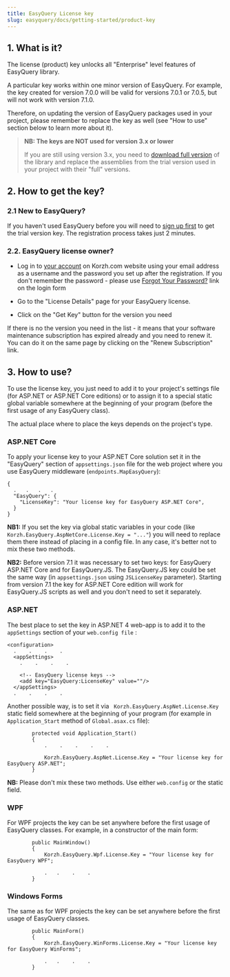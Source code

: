 ```yaml
---
title: EasyQuery License key
slug: easyquery/docs/getting-started/product-key
---
```



## 1. What is it?

The license (product) key unlocks all "Enterprise" level features of EasyQuery library.

A particular key works within one minor version of EasyQuery. For example, the key created for version 7.0.0 will be valid for versions 7.0.1 or 7.0.5, but will not work with version 7.1.0.
 
Therefore, on updating the version of EasyQuery packages used in your project, please remember to replace the key as well (see "How to use" section below to learn more about it).

> **NB: The keys are NOT used for version 3.x or lower**
>
> If you are still using version 3.x, you need to [download full version](https://korzh.com/account/assets) of the library and replace the assemblies from the trial version used in your project with their "full" versions.

## 2. How to get the key?

### 2.1 New to EasyQuery?

If you haven't used EasyQuery before you will need to [sign up first](https://korzh.com/easyquery#get-started)  to get the trial version key. The registration process takes just 2 minutes. 


### 2.2. EasyQuery license owner?

* Log in to [your account](https://korzh.com/account) on Korzh.com website using your email address as a username and the password you set up after the registration. If you don't remember the password - please use [Forgot Your Password?](https://korzh.com/account/auth/forgotpassword) link on the login form
 
* Go to the "License Details" page for your EasyQuery license.

* Click on the "Get Key" button for the version you need
 
If there is no the version you need in the list - it means that your software maintenance subscription has expired already and you need to renew it. You can do it on the same page by clicking on the "Renew Subscription" link.

## 3. How to use?

To use the license key, you just need to add it to your project's settings file  (for ASP.NET or ASP.NET Core editions) or to assign it to a special static global variable somewhere at the beginning of your program (before the first usage of any EasyQuery class). 

The actual place where to place the keys depends on the project's type.

### ASP.NET Core

To apply your license key to your ASP.NET Core solution set it in the "EasyQuery" section of `appsettings.json` file  for the web project where you use EasyQuery middleware (`endpoints.MapEasyQuery`):

```
{
  .   .   .   .
  "EasyQuery": {
    "LicenseKey": "Your license key for EasyQuery ASP.NET Core",
  }
}
```

__NB1:__ If you set the key via global static variables in your code (like `Korzh.EasyQuery.AspNetCore.License.Key = "..."`) you will need to replace them there instead of placing in a config file. In any case, it's better not to mix these two methods.

__NB2:__ Before version 7.1 it was necessary to set two keys: for EasyQuery ASP.NET Core and for EasyQuery.JS.  The EasyQuery.JS key could be set the same way (in `appsettings.json` using `JSLicenseKey` parameter). Starting from version 7.1 the key for ASP.NET Core edition will work for EasyQuery.JS scripts as well and you don't need to set it separately.
 

### ASP.NET

The best place to set the key in ASP.NET 4 web-app is to add it to the `appSettings` section of your  `web.config file` :

```
<configuration>
  .    .    .    .
  <appSettings>
    .    .    .    .

    <!-- EasyQuery license keys -->
    <add key="EasyQuery:LicenseKey" value=""/>
  </appSettings>
  .    .    .    .
```

Another possible way, is to set it via ` Korzh.EasyQuery.AspNet.License.Key` static field somewhere at the beginning of your program (for example in `Application_Start` method of `Global.asax.cs` file):

```
        protected void Application_Start()
        {
		    .    .    .    .    .

            Korzh.EasyQuery.AspNet.License.Key = "Your license key for EasyQuery ASP.NET";
        }
```

__NB:__ Please don't mix these two methods. Use either `web.config` or the static field.


### WPF

For WPF projects the key can be set anywhere before the first usage of EasyQuery classes. For example, in a constructor of the main form:

```
        public MainWindow()
        {
            Korzh.EasyQuery.Wpf.License.Key = "Your license key for EasyQuery WPF";

            .   .    .    .
        }
```

### Windows Forms

The same as for WPF projects the key can be set anywhere before the first usage of EasyQuery classes.

```
        public MainForm()
        {
            Korzh.EasyQuery.WinForms.License.Key = "Your license key for EasyQuery WinForms";

            .   .    .    .
        }
```